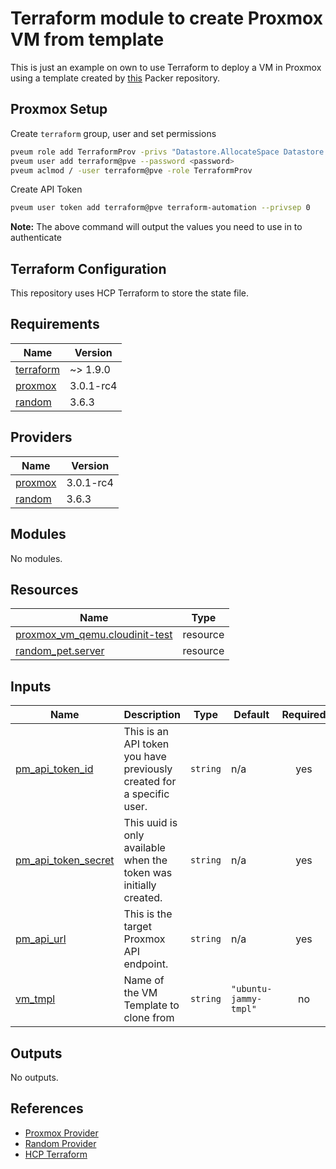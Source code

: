 # Terraform module to create Proxmox VM from template

This is just an example on own to use Terraform to deploy a VM in Proxmox using a template created by [this](https://github.com/bcochofel/packer-proxmox-ubuntu) Packer repository.

## Proxmox Setup

Create ```terraform``` group, user and set permissions

```bash
pveum role add TerraformProv -privs "Datastore.AllocateSpace Datastore.AllocateTemplate Datastore.Audit Pool.Allocate Sys.Audit Sys.Console Sys.Modify VM.Allocate VM.Audit VM.Clone VM.Config.CDROM VM.Config.Cloudinit VM.Config.CPU VM.Config.Disk VM.Config.HWType VM.Config.Memory VM.Config.Network VM.Config.Options VM.Migrate VM.Monitor VM.PowerMgmt SDN.Use"
pveum user add terraform@pve --password <password>
pveum aclmod / -user terraform@pve -role TerraformProv
```

Create API Token

```bash
pveum user token add terraform@pve terraform-automation --privsep 0
```

**Note:** The above command will output the values you need to use in to authenticate

## Terraform Configuration

This repository uses HCP Terraform to store the state file.

<!-- BEGIN_TF_DOCS -->
## Requirements

| Name | Version |
|------|---------|
| <a name="requirement_terraform"></a> [terraform](#requirement\_terraform) | ~> 1.9.0 |
| <a name="requirement_proxmox"></a> [proxmox](#requirement\_proxmox) | 3.0.1-rc4 |
| <a name="requirement_random"></a> [random](#requirement\_random) | 3.6.3 |

## Providers

| Name | Version |
|------|---------|
| <a name="provider_proxmox"></a> [proxmox](#provider\_proxmox) | 3.0.1-rc4 |
| <a name="provider_random"></a> [random](#provider\_random) | 3.6.3 |

## Modules

No modules.

## Resources

| Name | Type |
|------|------|
| [proxmox_vm_qemu.cloudinit-test](https://registry.terraform.io/providers/Telmate/proxmox/3.0.1-rc4/docs/resources/vm_qemu) | resource |
| [random_pet.server](https://registry.terraform.io/providers/hashicorp/random/3.6.3/docs/resources/pet) | resource |

## Inputs

| Name | Description | Type | Default | Required |
|------|-------------|------|---------|:--------:|
| <a name="input_pm_api_token_id"></a> [pm\_api\_token\_id](#input\_pm\_api\_token\_id) | This is an API token you have previously created for a specific user. | `string` | n/a | yes |
| <a name="input_pm_api_token_secret"></a> [pm\_api\_token\_secret](#input\_pm\_api\_token\_secret) | This uuid is only available when the token was initially created. | `string` | n/a | yes |
| <a name="input_pm_api_url"></a> [pm\_api\_url](#input\_pm\_api\_url) | This is the target Proxmox API endpoint. | `string` | n/a | yes |
| <a name="input_vm_tmpl"></a> [vm\_tmpl](#input\_vm\_tmpl) | Name of the VM Template to clone from | `string` | `"ubuntu-jammy-tmpl"` | no |

## Outputs

No outputs.
<!-- END_TF_DOCS -->

## References

- [Proxmox Provider](https://registry.terraform.io/providers/Telmate/proxmox/latest/docs)
- [Random Provider](https://registry.terraform.io/providers/hashicorp/random/latest/docs)
- [HCP Terraform](https://app.terraform.io)
